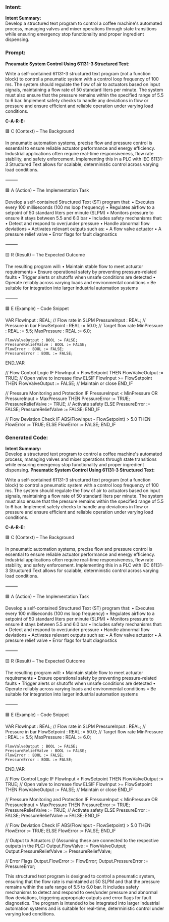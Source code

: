 ### Intent:
**Intent Summary:**  
Develop a structured text program to control a coffee machine's automated process, managing valves and mixer operations through state transitions while ensuring emergency stop functionality and proper ingredient dispensing.

### Prompt:
**Pneumatic System Control Using 61131-3 Structured Text:**

Write a self-contained 61131-3 structured text program (not a function block) to control a pneumatic system with a control loop frequency of 100 ms. The system should regulate the flow of air to actuators based on input signals, maintaining a flow rate of 50 standard liters per minute. The system must also ensure that the pressure remains within the specified range of 5.5 to 6 bar. Implement safety checks to handle any deviations in flow or pressure and ensure efficient and reliable operation under varying load conditions.

**C-A-R-E:**

🟥 C (Context) – The Background

In pneumatic automation systems, precise flow and pressure control is essential to ensure reliable actuator performance and energy efficiency. Industrial applications often require real-time responsiveness, flow rate stability, and safety enforcement. Implementing this in a PLC with IEC 61131-3 Structured Text allows for scalable, deterministic control across varying load conditions.

⸻

🟩 A (Action) – The Implementation Task

Develop a self-contained Structured Text (ST) program that:
	•	Executes every 100 milliseconds (100 ms loop frequency)
	•	Regulates airflow to a setpoint of 50 standard liters per minute (SLPM)
	•	Monitors pressure to ensure it stays between 5.5 and 6.0 bar
	•	Includes safety mechanisms that:
	•	Detect and respond to over/under pressure
	•	Handle abnormal flow deviations
	•	Activates relevant outputs such as:
	•	A flow valve actuator
	•	A pressure relief valve
	•	Error flags for fault diagnostics

⸻

🟨 R (Result) – The Expected Outcome

The resulting program will:
	•	Maintain stable flow to meet actuator requirements
	•	Ensure operational safety by preventing pressure-related faults
	•	Trigger alerts or shutoffs when unsafe conditions are detected
	•	Operate reliably across varying loads and environmental conditions
	•	Be suitable for integration into larger industrial automation systems

⸻

🟦 E (Example) – Code Snippet

VAR
    FlowInput : REAL;               // Flow rate in SLPM
    PressureInput : REAL;           // Pressure in bar
    FlowSetpoint : REAL := 50.0;    // Target flow rate
    MinPressure : REAL := 5.5;
    MaxPressure : REAL := 6.0;

    FlowValveOutput : BOOL := FALSE;
    PressureReliefValve : BOOL := FALSE;
    FlowError : BOOL := FALSE;
    PressureError : BOOL := FALSE;
END_VAR

// Flow Control Logic
IF FlowInput < FlowSetpoint THEN
    FlowValveOutput := TRUE;  // Open valve to increase flow
ELSIF FlowInput >= FlowSetpoint THEN
    FlowValveOutput := FALSE; // Maintain or close
END_IF

// Pressure Monitoring and Protection
IF PressureInput < MinPressure OR PressureInput > MaxPressure THEN
    PressureError := TRUE;
    PressureReliefValve := TRUE;  // Activate safety
ELSE
    PressureError := FALSE;
    PressureReliefValve := FALSE;
END_IF

// Flow Deviation Check
IF ABS(FlowInput - FlowSetpoint) > 5.0 THEN
    FlowError := TRUE;
ELSE
    FlowError := FALSE;
END_IF

### Generated Code:
**Intent Summary:**  
Develop a structured text program to control a coffee machine's automated process, managing valves and mixer operations through state transitions while ensuring emergency stop functionality and proper ingredient dispensing.
**Pneumatic System Control Using 61131-3 Structured Text:**

Write a self-contained 61131-3 structured text program (not a function block) to control a pneumatic system with a control loop frequency of 100 ms. The system should regulate the flow of air to actuators based on input signals, maintaining a flow rate of 50 standard liters per minute. The system must also ensure that the pressure remains within the specified range of 5.5 to 6 bar. Implement safety checks to handle any deviations in flow or pressure and ensure efficient and reliable operation under varying load conditions.

**C-A-R-E:**

🟥 C (Context) – The Background

In pneumatic automation systems, precise flow and pressure control is essential to ensure reliable actuator performance and energy efficiency. Industrial applications often require real-time responsiveness, flow rate stability, and safety enforcement. Implementing this in a PLC with IEC 61131-3 Structured Text allows for scalable, deterministic control across varying load conditions.

⸻

🟩 A (Action) – The Implementation Task

Develop a self-contained Structured Text (ST) program that:
	•	Executes every 100 milliseconds (100 ms loop frequency)
	•	Regulates airflow to a setpoint of 50 standard liters per minute (SLPM)
	•	Monitors pressure to ensure it stays between 5.5 and 6.0 bar
	•	Includes safety mechanisms that:
	•	Detect and respond to over/under pressure
	•	Handle abnormal flow deviations
	•	Activates relevant outputs such as:
	•	A flow valve actuator
	•	A pressure relief valve
	•	Error flags for fault diagnostics

⸻

🟨 R (Result) – The Expected Outcome

The resulting program will:
	•	Maintain stable flow to meet actuator requirements
	•	Ensure operational safety by preventing pressure-related faults
	•	Trigger alerts or shutoffs when unsafe conditions are detected
	•	Operate reliably across varying loads and environmental conditions
	•	Be suitable for integration into larger industrial automation systems

⸻

🟦 E (Example) – Code Snippet

VAR
    FlowInput : REAL;               // Flow rate in SLPM
    PressureInput : REAL;           // Pressure in bar
    FlowSetpoint : REAL := 50.0;    // Target flow rate
    MinPressure : REAL := 5.5;
    MaxPressure : REAL := 6.0;

    FlowValveOutput : BOOL := FALSE;
    PressureReliefValve : BOOL := FALSE;
    FlowError : BOOL := FALSE;
    PressureError : BOOL := FALSE;
END_VAR

// Flow Control Logic
IF FlowInput < FlowSetpoint THEN
    FlowValveOutput := TRUE;  // Open valve to increase flow
ELSIF FlowInput >= FlowSetpoint THEN
    FlowValveOutput := FALSE; // Maintain or close
END_IF

// Pressure Monitoring and Protection
IF PressureInput < MinPressure OR PressureInput > MaxPressure THEN
    PressureError := TRUE;
    PressureReliefValve := TRUE;  // Activate safety
ELSE
    PressureError := FALSE;
    PressureReliefValve := FALSE;
END_IF

// Flow Deviation Check
IF ABS(FlowInput - FlowSetpoint) > 5.0 THEN
    FlowError := TRUE;
ELSE
    FlowError := FALSE;
END_IF

// Output to Actuators
// (Assuming these are connected to the respective outputs in the PLC)
Output.FlowValve := FlowValveOutput;
Output.PressureReliefValve := PressureReliefValve;

// Error Flags
Output.FlowError := FlowError;
Output.PressureError := PressureError;

This structured text program is designed to control a pneumatic system, ensuring that the flow rate is maintained at 50 SLPM and that the pressure remains within the safe range of 5.5 to 6.0 bar. It includes safety mechanisms to detect and respond to over/under pressure and abnormal flow deviations, triggering appropriate outputs and error flags for fault diagnostics. The program is intended to be integrated into larger industrial automation systems and is suitable for real-time, deterministic control under varying load conditions.
